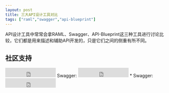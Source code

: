 ```yaml
---
layout: post
title: 三大API设计工具对比
tags: ["raml","swagger","api-blueprint"]
---
```


API设计工具中常常会拿RAML、Swagger、API-Blueprint这三种工具进行讨论比较，它们都是用来描述和辅助API开发的，只是它们之间的侧重有所不同。

## 社区支持

<iframe src="https://ghbtns.com/github-btn.html?user=raml-org&repo=raml-spec&type=watch&count=true&size=large&v=2" frameborder="0" scrolling="0" width="160px" height="30px"></iframe>
Swagger: <iframe src="https://ghbtns.com/github-btn.html?user=swagger-api&repo=swagger-ui&type=watch&count=true&size=large&v=2" frameborder="0" scrolling="0" width="160px" height="30px"></iframe>
* Swagger: <iframe src="https://ghbtns.com/github-btn.html?user=apiaryio&repo=api-blueprint&type=watch&count=true&size=large&v=2" frameborder="0" scrolling="0" width="160px" height="30px"></iframe>